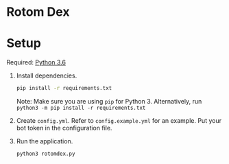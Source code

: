 # Rotom Dex

# Setup

Required: [Python 3.6](https://www.python.org/downloads/)

1. Install dependencies.

    ```sh
    pip install -r requirements.txt
    ```

    Note: Make sure you are using `pip` for Python 3. Alternatively, run `python3 -m pip install -r requirements.txt`

2. Create `config.yml`. Refer to `config.example.yml` for an example. Put your bot token in the configuration file.

3. Run the application.

    ```sh
    python3 rotomdex.py
    ```
